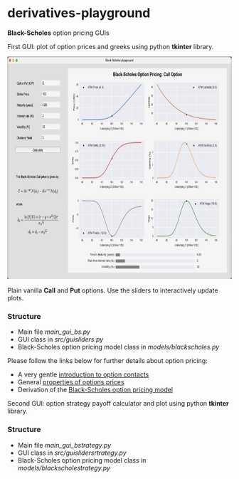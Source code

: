 # derivatives-playground

**Black-Scholes** option pricing GUIs 

First GUI: plot of option prices and greeks using python **tkinter** library.

<img src="/data/images/gui-screenshot.png" height="500" width="800">

Plain vanilla **Call** and **Put** options. Use the sliders to interactively update plots.  

### Structure

  * Main file *main_gui_bs.py*
  * GUI class in *src/guisliders.py*
  * Black-Scholes option pricing model class in *models/blackscholes.py* 

Please follow the links below for further details about option pricing:
  * A very gentle [introduction to option contacts](http://leonardorocchi.info/topics-pages/qfin/intro-option-contracts/intro-option-contracts.html)
  * General [properties of options prices](http://leonardorocchi.info/topics-pages/qfin/properties-option-pricing/properties-option-pricing.html)
  * Derivation of the [Black-Scholes option pricing model](http://leonardorocchi.info/topics-pages/qfin/black-scholes-option-pricing-model/bs-option-pricing-model.html)

Second GUI: option strategy payoff calculator and plot using python **tkinter** library.

### Structure

  * Main file *main_gui_bstrategy.py*
  * GUI class in *src/guislidersrtrategy.py*
  * Black-Scholes option pricing model class in *models/blackscholestrategy.py* 

